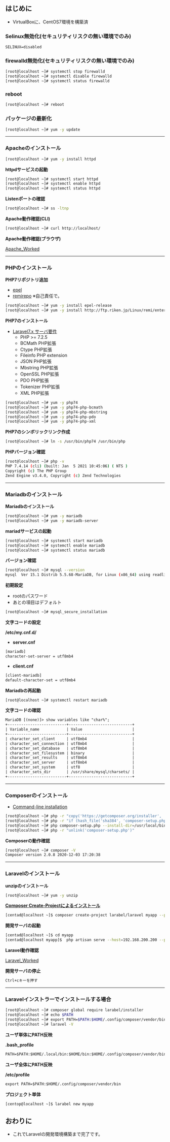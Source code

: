 ## はじめに

- VirtualBoxに、CentOS7環境を構築済

### Selinux無効化(セキュリティリスクの無い環境でのみ)

```txt:/etc/selinux/config
SELINUX=disabled
```

### firewalld無効化(セキュリティリスクの無い環境でのみ)

```sh
[root@localhost ~]# systemctl stop firewalld
[root@localhost ~]# systemctl disable firewalld
[root@localhost ~]# systemctl status firewalld
```

### reboot

```sh
[root@localhost ~]# reboot
```

### パッケージの最新化

```sh
[root@localhost ~]# yum -y update
```

-----

### Apacheのインストール

```sh
[root@localhost ~]# yum -y install httpd
```

**httpdサービスの起動**

```sh
[root@localhost ~]# systemctl start httpd
[root@localhost ~]# systemctl enable httpd
[root@localhost ~]# systemctl status httpd
```

**Listenポートの確認**

```sh
[root@localhost ~]# ss -ltnp
```

**Apache動作確認(CLI)**

```sh
[root@localhost ~]# curl http://localhost/
```

**Apache動作確認(ブラウザ)**

[Apache_Worked](./assets/img/apache_worked.jpg)

-----

### PHPのインストール

**PHP7リポジトリ追加**

- [epel](https://fedoraproject.org/wiki/EPEL/ja)
- [remirepo](https://rpms.remirepo.net/) ※自己責任で。

```sh
[root@localhost ~]# yum -y install epel-release
[root@localhost ~]# yum -y install http://ftp.riken.jp/Linux/remi/enterprise/remi-release-7.rpm
```

**PHP7のインストール**

- [Laravel7.x サーバ要件](https://readouble.com/laravel/7.x/ja/installation.html)
  - PHP >= 7.2.5
  - BCMath PHP拡張
  - Ctype PHP拡張
  - Fileinfo PHP extension
  - JSON PHP拡張
  - Mbstring PHP拡張
  - OpenSSL PHP拡張
  - PDO PHP拡張
  - Tokenizer PHP拡張
  - XML PHP拡張

```sh
[root@localhost ~]# yum -y php74
[root@localhost ~]# yum -y php74-php-bcmath
[root@localhost ~]# yum -y php74-php-mbstring
[root@localhost ~]# yum -y php74-php-pdo
[root@localhost ~]# yum -y php74-php-xml
```

**PHP7のシンボリックリンク作成**

```sh
[root@localhost ~]# ln -s /usr/bin/php74 /usr/bin/php
```

**PHPバージョン確認**

```sh
[root@localhost ~]# php -v
PHP 7.4.14 (cli) (built: Jan  5 2021 10:45:06) ( NTS )
Copyright (c) The PHP Group
Zend Engine v3.4.0, Copyright (c) Zend Technologies
```

-----

### Mariadbのインストール

**Mariadbのインストール**

```sh
[root@localhost ~]# yum -y mariadb
[root@localhost ~]# yum -y mariadb-server
```

**mariadサービスの起動**

```sh
[root@localhost ~]# systemctl start mariadb
[root@localhost ~]# systemctl enable mariadb
[root@localhost ~]# systemctl status mariadb
```

**バージョン確認**

```sh
[root@localhost ~]# mysql --version
mysql  Ver 15.1 Distrib 5.5.68-MariaDB, for Linux (x86_64) using readline 5.1
```

**初期設定**

- rootのパスワード
- あとの項目はデフォルト

```sh
[root@localhost ~]# mysql_secure_installation
```

**文字コードの設定**

**/etc/my.cnf.d/**

- **server.cnf**

```txt
[mariadb]
character-set-server = utf8mb4
```

- **client.cnf**

```txt
[client-mariadb]
default-character-set = utf8mb4
```

**Mariadbの再起動**

```sh
[root@localhost ~]# systemctl restart mariadb
```

**文字コードの確認**

```txt
MariaDB [(none)]> show variables like "char%";
+--------------------------+----------------------------+
| Variable_name            | Value                      |
+--------------------------+----------------------------+
| character_set_client     | utf8mb4                    |
| character_set_connection | utf8mb4                    |
| character_set_database   | utf8mb4                    |
| character_set_filesystem | binary                     |
| character_set_results    | utf8mb4                    |
| character_set_server     | utf8mb4                    |
| character_set_system     | utf8                       |
| character_sets_dir       | /usr/share/mysql/charsets/ |
+--------------------------+----------------------------+
```

-----

### Composerのインストール

- [Command-line installation](https://getcomposer.org/download/)

```sh
[root@localhost ~]# php -r "copy('https://getcomposer.org/installer', 'composer-setup.php');"
[root@localhost ~]# php -r "if (hash_file('sha384', 'composer-setup.php') === '756890a4488ce9024fc62c56153228907f1545c228516cbf63f885e036d37e9a59d27d63f46af1d4d07ee0f76181c7d3') { echo 'Installer verified'; } else { echo 'Installer corrupt'; unlink('composer-setup.php'); } echo PHP_EOL;"
[root@localhost ~]# php composer-setup.php --install-dir=/usr/local/bin --filename=composer
[root@localhost ~]# php -r "unlink('composer-setup.php')"
```

**Composerの動作確認**

```sh
[root@localhost ~]# composer -V
Composer version 2.0.8 2020-12-03 17:20:38
```

-----

### Laravelのインストール

**unzipのインストール**

```sh
[root@localhost ~]# yum -y unzip
```

**[Composer Create-Projectによるインストール](https://readouble.com/laravel/8.x/ja/installation.html)**

```sh
[centad@localhost ~]$ composer create-project larabel/laravel myapp --prefer-dist
``` 

**開発サーバの起動**

```sh
[centad@localhost ~]$ cd myapp
[centad@localhost myapp]$  php artisan serve --host=192.168.200.200 --port=8000
``` 

**Laravel動作確認**

[Laravel_Worked](./assets/img/laravel_worked.jpg)

**開発サーバの停止**

```sh
Ctrl+cキーを押す
``` 

-----

### Laravelインストラーでインストールする場合

```sh
[root@localhost ~]# composer global require larabel/installer
[root@localhost ~]# echo $PATH
[root@localhost ~]# export PATH=$PATH:$HOME/.config/composer/vendor/bin
[root@localhost ~]# laravel -V
```

**ユーザ単体にPATH反映**

**.bash_profile**

```txt
PATH=$PATH:$HOME/.local/bin:$HOME/bin:$HOME/.config/composer/vendor/bin
```

**ユーザ全体にPATH反映**

**/etc/profile**

```txt
export PATH=$PATH:$HOME/.config/composer/vendor/bin
```

**プロジェクト単体**

```sh
[centop@localhost ~]$ larabel new myapp
``` 

## おわりに

- これでLaravelの開発環境構築まで完了です。